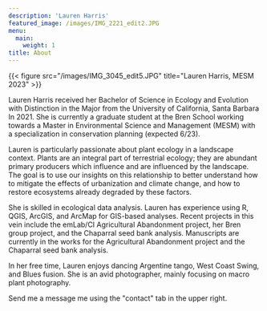 ```yaml
---
description: 'Lauren Harris'
featured_image: /images/IMG_2221_edit2.JPG
menu:
  main:
    weight: 1
title: About
---
```

{{< figure src="/images/IMG_3045_edit5.JPG" title="Lauren Harris, MESM 2023" >}}

Lauren Harris received her Bachelor of Science in Ecology and Evolution with Distinction in the Major from the University of California, Santa Barbara In 2021. She is currently a graduate student at the Bren School working towards a Master in Environmental Science and Management (MESM) with a specialization in conservation planning (expected 6/23). 

Lauren is particularly passionate about plant ecology in a landscape context. Plants are an integral part of terrestrial ecology; they are abundant primary producers which influence and are influenced by the landscape. The goal is to use our insights on this relationship to better understand how to mitigate the effects of urbanization and climate change, and how to restore ecosystems already degraded by these factors. 

She is skilled in ecological data analysis. Lauren has experience using R, QGIS, ArcGIS, and ArcMap for GIS-based analyses. Recent projects in this vein include the emLab/CI Agricultural Abandonment project, her Bren group project, and the Chaparral seed bank analysis. Manuscripts are currently in the works for the Agricultural Abandonment project and the Chaparral seed bank analysis.

In her free time, Lauren enjoys dancing Argentine tango, West Coast Swing, and Blues fusion. She is an avid photographer, mainly focusing on macro plant photography. 

Send me a message me using the "contact" tab in the upper right.
